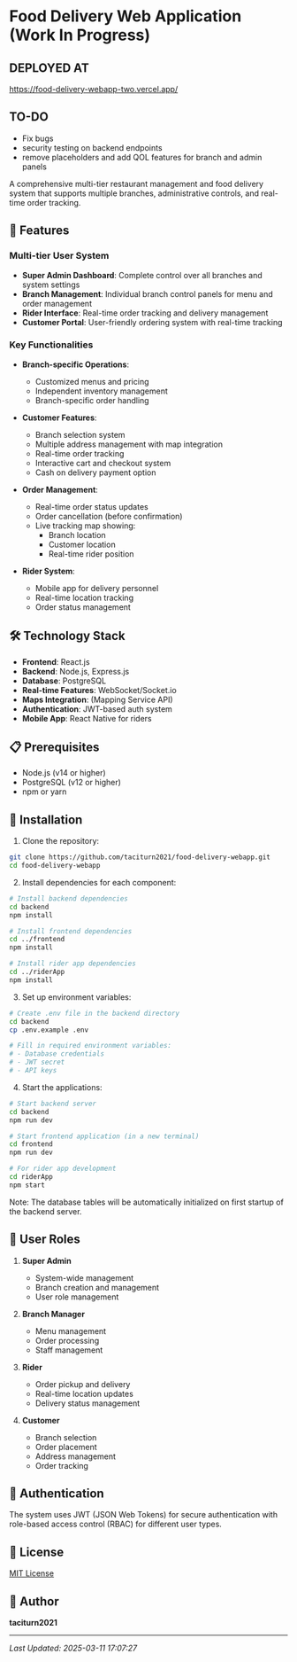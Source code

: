 # Food Delivery Web Application (Work In Progress)
## DEPLOYED AT 
https://food-delivery-webapp-two.vercel.app/
## TO-DO
- Fix bugs
- security testing on backend endpoints
- remove placeholders and add QOL features for branch and admin panels


A comprehensive multi-tier restaurant management and food delivery system that supports multiple branches, administrative controls, and real-time order tracking.

## 🚀 Features

### Multi-tier User System
- **Super Admin Dashboard**: Complete control over all branches and system settings
- **Branch Management**: Individual branch control panels for menu and order management
- **Rider Interface**: Real-time order tracking and delivery management
- **Customer Portal**: User-friendly ordering system with real-time tracking

### Key Functionalities
- **Branch-specific Operations**: 
  - Customized menus and pricing
  - Independent inventory management
  - Branch-specific order handling

- **Customer Features**:
  - Branch selection system
  - Multiple address management with map integration
  - Real-time order tracking
  - Interactive cart and checkout system
  - Cash on delivery payment option

- **Order Management**: 
  - Real-time order status updates
  - Order cancellation (before confirmation)
  - Live tracking map showing:
    - Branch location
    - Customer location
    - Real-time rider position

- **Rider System**:
  - Mobile app for delivery personnel
  - Real-time location tracking
  - Order status management


## 🛠️ Technology Stack

- **Frontend**: React.js
- **Backend**: Node.js, Express.js
- **Database**: PostgreSQL
- **Real-time Features**: WebSocket/Socket.io
- **Maps Integration**: (Mapping Service API)
- **Authentication**: JWT-based auth system
- **Mobile App**: React Native for riders

## 📋 Prerequisites

- Node.js (v14 or higher)
- PostgreSQL (v12 or higher)
- npm or yarn

## 🔧 Installation

1. Clone the repository:
```bash
git clone https://github.com/taciturn2021/food-delivery-webapp.git
cd food-delivery-webapp
```

2. Install dependencies for each component:
```bash
# Install backend dependencies
cd backend
npm install

# Install frontend dependencies
cd ../frontend
npm install

# Install rider app dependencies
cd ../riderApp
npm install
```

3. Set up environment variables:
```bash
# Create .env file in the backend directory
cd backend
cp .env.example .env

# Fill in required environment variables:
# - Database credentials
# - JWT secret
# - API keys
```

4. Start the applications:
```bash
# Start backend server
cd backend
npm run dev

# Start frontend application (in a new terminal)
cd frontend
npm run dev

# For rider app development
cd riderApp
npm start
```

Note: The database tables will be automatically initialized on first startup of the backend server.


## 👥 User Roles

1. **Super Admin**
   - System-wide management
   - Branch creation and management
   - User role management

2. **Branch Manager**
   - Menu management
   - Order processing
   - Staff management

3. **Rider**
   - Order pickup and delivery
   - Real-time location updates
   - Delivery status management

4. **Customer**
   - Branch selection
   - Order placement
   - Address management
   - Order tracking

## 🔐 Authentication

The system uses JWT (JSON Web Tokens) for secure authentication with role-based access control (RBAC) for different user types.


## 📝 License

[MIT License](LICENSE)

## 👤 Author

**taciturn2021**

---

*Last Updated: 2025-03-11 17:07:27*
